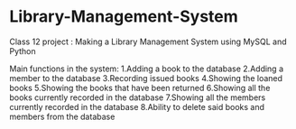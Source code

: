 # Library-Management-System
Class 12 project : Making a Library Management System using MySQL and Python

Main functions in the system:
  1.Adding a book to the database
  2.Adding a member to the database
  3.Recording issued books
  4.Showing the loaned books
  5.Showing the books that have been returned
  6.Showing all the books currently recorded in the database
  7.Showing all the members currently recorded in the database
  8.Ability to delete said books and members from the database
